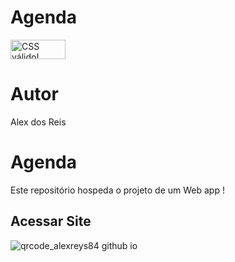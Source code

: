 # Agenda



<p>
    <a href="http://jigsaw.w3.org/css-validator/check/referer">
        <img style="border:0;width:88px;height:31px"
            src="http://jigsaw.w3.org/css-validator/images/vcss"
            alt="CSS válido!" />
    </a>
</p>

# Autor
Alex dos Reis

# Agenda
Este repositório hospeda o projeto de um Web app !

## Acessar Site
![qrcode_alexreys84 github io](https://github.com/Alexreys84/agenda-pwa/assets/129780074/e8f0fb75-73cf-47e8-b3a1-56b4d0896949)

